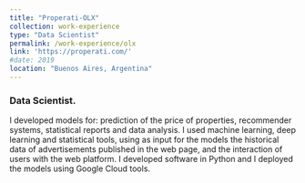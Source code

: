```yaml
---
title: "Properati-OLX"
collection: work-experience
type: "Data Scientist"
permalink: /work-experience/olx
link: 'https://properati.com/'
#date: 2019
location: "Buenos Aires, Argentina"
---
```


<h3>Data Scientist.</h3>
<p>I developed models for:  prediction of the price of properties, recommender systems, statistical reports and data analysis. I used machine learning, deep learning and statistical tools, using as input for the models the historical data of advertisements published in the web page, and the interaction of users with the  web  platform.   I  developed  software  in  Python  and  I deployed the models using Google Cloud tools.</p>
